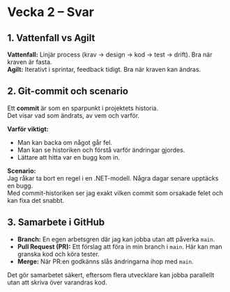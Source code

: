 # Vecka 2 – Svar
## 1. Vattenfall vs Agilt

**Vattenfall:** Linjär process (krav → design → kod → test → drift). Bra när kraven är fasta.  
**Agilt:** Iterativt i sprintar, feedback tidigt. Bra när kraven kan ändras.  

## 2. Git-commit och scenario

Ett **commit** är som en sparpunkt i projektets historia.  
Det visar vad som ändrats, av vem och varför.  

**Varför viktigt:**  
- Man kan backa om något går fel.  
- Man kan se historiken och förstå varför ändringar gjordes.  
- Lättare att hitta var en bugg kom in.

**Scenario:**  
Jag råkar ta bort en regel i en .NET-modell. Några dagar senare upptäcks en bugg.  
Med commit-historiken ser jag exakt vilken commit som orsakade felet och kan fixa det snabbt.

## 3. Samarbete i GitHub

- **Branch:** En egen arbetsgren där jag kan jobba utan att påverka `main`.  
- **Pull Request (PR):** Ett förslag att föra in min branch i `main`. Här kan man granska kod och köra tester.  
- **Merge:** När PR:en godkänns slås ändringarna ihop med `main`.

Det gör samarbetet säkert, eftersom flera utvecklare kan jobba parallellt utan att skriva över varandras kod.
